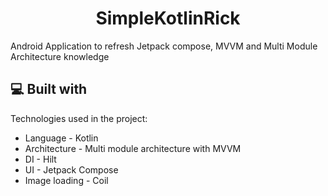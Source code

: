 <h1 align="center" id="title">SimpleKotlinRick</h1>

<p id="description">Android Application to refresh Jetpack compose, MVVM and Multi Module Architecture knowledge</p>

  
  
<h2>💻 Built with</h2>

Technologies used in the project:

*   Language - Kotlin
*   Architecture - Multi module architecture with MVVM
*   DI - Hilt
*   UI - Jetpack Compose
*   Image loading - Coil
